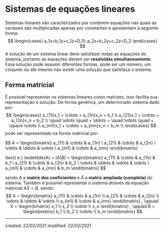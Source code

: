 # Sistemas de equações lineares
Sistemas lineares são caracterizados por conterem equações nas quais as variáveis são multiplicadas apenas por constantes e apresentam a seguinte forma:
$$
\begin{cases}
  a_1x+b_1y+c_1z=D_1\\
  a_2x+b_2y+c_2z=D_2
\end{cases}
$$
A solução de um sistema linear deve satisfazer todas as equações do sistema, portanto as equações devem ser **resolvidas simultaneamente**. Essa solução pode assumir diferentes formas, pode ser um número, um conjunto ou até mesmo não existir uma solução que satisfaça o sistema.

## Forma matricial
É possível representar os sistemas lineares como matrizes, isso facilita sua representação e solução. De forma genérica, um determinado sistema dado por:
$$
\begin{cases}
    a_{11}x_1 + \cdots + a_{1n}x_n = b_1 \\
    a_{21}x_1 + \cdots + a_{2n}x_n = b_2 \\
    \quad \vdots \quad + \ddots + \quad \vdots \quad = \space \vdots \\
    a_{m1}x_1 + \cdots + a_{mn}x_n = b_m \\
\end{cases}
$$
pode ser representado na forma matricial por:

$$
A =
\begin{bmatrix}
a_{11} & \cdots & a_{1n} \\
a_{21} & \cdots & a_{2n} \\
\vdots & \ddots & \vdots \\
a_{m1} & \cdots & a_{mn}
\end{bmatrix}

\text{ e }
\widetilde{A} = [A|B] =
\begin{bmatrix}
a_{11} & \cdots & a_{1n} & b_1 \\
a_{21} & \cdots & a_{2n} & b_2 \\
\vdots & \ddots & \vdots & \vdots \\
a_{m1} & \cdots & a_{mn} & b_m
\end{bmatrix}
$$

sendo $A$ a **matriz dos coeficientes** e $\widetilde{A}$ a **matriz ampliada (completa)** do sistema.
Também é possível representar o sistema através da equação matricial $AX=B$, sendo:
$$
A =
\begin{bmatrix}
a_{11} & \cdots & a_{1n} \\
a_{21} & \cdots & a_{2n} \\
\vdots & \ddots & \vdots \\
a_{m1} & \cdots & a_{mn}
\end{bmatrix}
, \qquad
X =
\begin{bmatrix}
x_1 \\
x_2 \\
\vdots \\
x_n
\end{bmatrix}
, \qquad
B =
\begin{bmatrix}
b_1 \\
b_2 \\
\vdots \\
b_m
\end{bmatrix}
$$

---

created: 22/02/2021
modified: 22/02/2021
